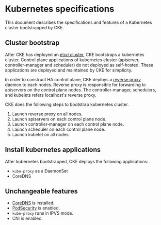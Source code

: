 Kubernetes specifications
=========================

This document describes the specifications and features of
a Kubernetes cluster bootstrapped by CKE.

Cluster bootstrap
-----------------

After CKE has deployed an [etcd cluster](etcd.md), CKE bootstraps a kubernetes cluster.
Control plane applications of kubernetes cluster (apiserver, controller-manager and scheduler)
do not deployed as self-hosted.
These applications are deployed and maintained by CKE for simplicity.

In order to construct HA control plane, CKE deploys a [reverse proxy][] daemon to each nodes.
Reverse proxy is responsible for forwarding to apiservers on the control plane nodes.
The controller-manager, schedulers, and kubelets refers localhost's reverse proxy.

CKE does the following steps to bootstrap kubernetes cluster.

1. Launch reverse proxy on all nodes.
1. Launch apiservers on each control plane node.
1. Launch controller-manager on each control plane node.
1. Launch scheduler on each control plane node.
1. Launch kubelet on all nodes.

Install kubernetes applications
-------------------------------

<!-- TODO -->

After kubernetes bootstrapped, CKE deploys the following applications:

- `kube-proxy` as a DaemonSet
- CoreDNS

Unchangeable features
---------------------

* [CoreDNS][] is installed.
* [PodSecurity][] is enabled.
* `kube-proxy` runs in IPVS mode.
* CNI is enabled.

[CoreDNS]: https://github.com/coredns/coredns
[PodSecurity]: https://kubernetes.io/docs/concepts/policy/pod-security-policy/
[RBAC]: https://kubernetes.io/docs/reference/access-authn-authz/rbac/
[Reverse Proxy]: https://github.com/cybozu-go/cke-tools/tree/master/cmd/rivers
